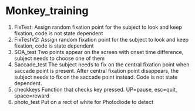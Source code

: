 # Monkey_training
1. FixTest:
    Assign random fixation point for the subject to look and keep fixation, code is not state dependent
2. FixTestV2:
    Assign random fixation point for the subject to look and keep fixation, code is state dependent
3. SOA_test
    Two points appear on the screen with onset time difference, subject needs to choose one of them
4. Saccade_test
    The subject needs to fix on the central fixation point when saccade point is present. After central fixation point disappears, the subject needs to fix on the saccade point instead. Code is not state dependent.
5. checkkeys
    Function that checks key pressed. UP=pause, esc=quit, space=reward
6. photo_test
    Put on a rect of white for Photodiode to detect
